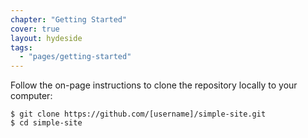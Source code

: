```yaml
---
chapter: "Getting Started"
cover: true
layout: hydeside
tags:
  - "pages/getting-started"
---
```


Follow the on-page instructions to clone the repository locally to your computer:

    $ git clone https://github.com/[username]/simple-site.git
    $ cd simple-site
